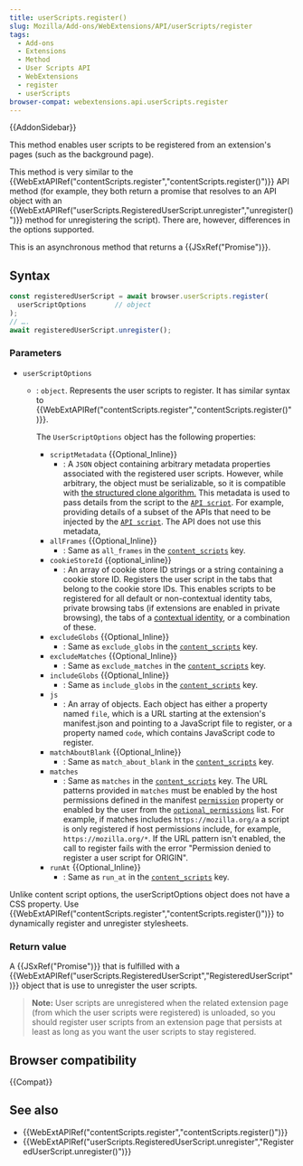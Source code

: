 ```yaml
---
title: userScripts.register()
slug: Mozilla/Add-ons/WebExtensions/API/userScripts/register
tags:
  - Add-ons
  - Extensions
  - Method
  - User Scripts API
  - WebExtensions
  - register
  - userScripts
browser-compat: webextensions.api.userScripts.register
---
```

{{AddonSidebar}}

This method enables user scripts to be registered from an extension's pages (such as the background page).

This method is very similar to the {{WebExtAPIRef("contentScripts.register","contentScripts.register()")}} API method (for example, they both return a promise that resolves to an API object with an {{WebExtAPIRef("userScripts.RegisteredUserScript.unregister","unregister()")}} method for unregistering the script). There are, however, differences in the options supported.

This is an asynchronous method that returns a {{JSxRef("Promise")}}.

## Syntax

```js
const registeredUserScript = await browser.userScripts.register(
  userScriptOptions       // object
);
// ….
await registeredUserScript.unregister();
```

### Parameters

- `userScriptOptions`

  - : `object`. Represents the user scripts to register. It has similar syntax to {{WebExtAPIRef("contentScripts.register","contentScripts.register()")}}.

    The `UserScriptOptions` object has the following properties:

    - `scriptMetadata` {{Optional_Inline}}
      - : A `JSON` object containing arbitrary metadata properties associated with the registered user scripts. However, while arbitrary, the object must be serializable, so it is compatible with [the structured clone algorithm.](/en-US/docs/Web/API/Web_Workers_API/Structured_clone_algorithm) This metadata is used to pass details from the script to the [`API script`](/en-US/docs/Mozilla/Add-ons/WebExtensions/manifest.json/user_scripts)[](/en-US/docs/Mozilla/Add-ons/WebExtensions/manifest.json/user_scripts). For example, providing details of a subset of the APIs that need to be injected by the [`API script`](/en-US/docs/Mozilla/Add-ons/WebExtensions/manifest.json/user_scripts). The API does not use this metadata,
    - `allFrames` {{Optional_Inline}}
      - : Same as `all_frames` in the [`content_scripts`](/en-US/docs/Mozilla/Add-ons/WebExtensions/manifest.json/content_scripts) key.
    - `cookieStoreId` {{optional_inline}}
      - : An array of cookie store ID strings or a string containing a cookie store ID. Registers the user script in the tabs that belong to the cookie store IDs. This enables scripts to be registered for all default or non-contextual identity tabs, private browsing tabs (if extensions are enabled in private browsing), the tabs of a [contextual identity](/en-US/docs/Mozilla/Add-ons/WebExtensions/Work_with_contextual_identities), or a combination of these.
    - `excludeGlobs` {{Optional_Inline}}
      - : Same as `exclude_globs` in the [`content_scripts`](/en-US/docs/Mozilla/Add-ons/WebExtensions/manifest.json/content_scripts) key.
    - `excludeMatches` {{Optional_Inline}}
      - : Same as `exclude_matches` in the [`content_scripts`](/en-US/docs/Mozilla/Add-ons/WebExtensions/manifest.json/content_scripts) key.
    - `includeGlobs` {{Optional_Inline}}
      - : Same as `include_globs` in the [`content_scripts`](/en-US/docs/Mozilla/Add-ons/WebExtensions/manifest.json/content_scripts) key.
    - `js`
      - : An array of objects. Each object has either a property named `file`, which is a URL starting at the extension's manifest.json and pointing to a JavaScript file to register, or a property named `code`, which contains JavaScript code to register.
    - `matchAboutBlank` {{Optional_Inline}}
      - : Same as `match_about_blank` in the [`content_scripts`](/en-US/docs/Mozilla/Add-ons/WebExtensions/manifest.json/content_scripts) key.
    - `matches`
      - : Same as `matches` in the [`content_scripts`](/en-US/docs/Mozilla/Add-ons/WebExtensions/manifest.json/content_scripts) key.
        The URL patterns provided in `matches` must be enabled by the host permissions defined in the manifest [`permission`](/en-US/docs/Mozilla/Add-ons/WebExtensions/manifest.json/permissions) property or enabled by the user from the [`optional_permissions`](/en-US/docs/Mozilla/Add-ons/WebExtensions/manifest.json/optional_permissions) list. For example, if matches includes `https://mozilla.org/a` a script is only registered if host permissions include, for example, `https://mozilla.org/*`. If the URL pattern isn't enabled, the call to register fails with the error "Permission denied to register a user script for ORIGIN".
    - `runAt` {{Optional_Inline}}
      - : Same as `run_at` in the [`content_scripts`](/en-US/docs/Mozilla/Add-ons/WebExtensions/manifest.json/content_scripts) key.

Unlike content script options, the userScriptOptions object does not have a CSS property. Use {{WebExtAPIRef("contentScripts.register","contentScripts.register()")}} to dynamically register and unregister stylesheets.

### Return value

A {{JSxRef("Promise")}} that is fulfilled with a {{WebExtAPIRef("userScripts.RegisteredUserScript","RegisteredUserScript")}} object that is use to unregister the user scripts.

> **Note:** User scripts are unregistered when the related extension page (from which the user scripts were registered) is unloaded, so you should register user scripts from an extension page that persists at least as long as you want the user scripts to stay registered.

## Browser compatibility

{{Compat}}

## See also

- {{WebExtAPIRef("contentScripts.register","contentScripts.register()")}}
- {{WebExtAPIRef("userScripts.RegisteredUserScript.unregister","RegisteredUserScript.unregister()")}}
